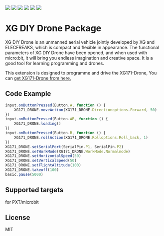 ![](https://img.shields.io/badge/Plantform-Micro%3Abit-red) ![](https://img.shields.io/github/v/release/elecfreaks/pxt-dg-drone) ![](https://img.shields.io/github/last-commit/elecfreaks/pxt-dg-drone) ![](https://img.shields.io/github/languages/top/elecfreaks/pxt-dg-drone) ![](https://img.shields.io/github/issues/elecfreaks/pxt-dg-drone) ![](https://img.shields.io/github/license/elecfreaks/pxt-dg-drone) 

# XG DIY Drone Package

XG DIY Drone is an unmanned aerial vehicle jointly developed by XG and ELECFREAKS, which is compact and flexible in appearance. The functional parameters of XG DIY Drone have been opened, and when used with micro:bit, it will bring you endless imagination and creative space. It is a good tool for learning programming and drones.

This extension is designed to programme and drive the XG171-Drone, You can [get XG171-Drone from here.](https://detail.1688.com/offer/712881542407.html)

## Code Example
```JavaScript
input.onButtonPressed(Button.A, function () {
    XG171_DRONE.moveAction(XG171_DRONE.Directionoptions.Forward, 50)
})
input.onButtonPressed(Button.AB, function () {
    XG171_DRONE.loading()
})
input.onButtonPressed(Button.B, function () {
    XG171_DRONE.rollAction(XG171_DRONE.Rolloptions.Roll_back, 1)
})
XG171_DRONE.setSerialPort(SerialPin.P1, SerialPin.P2)
XG171_DRONE.setWorkMode(XG171_DRONE.WorkMode.Normalmode)
XG171_DRONE.setHorizontalSpeed(50)
XG171_DRONE.setVerticalSpeed(50)
XG171_DRONE.setFlightAltitude(100)
XG171_DRONE.takeoff(100)
basic.pause(5000)


```
## Supported targets
for PXT/microbit

## License
MIT

